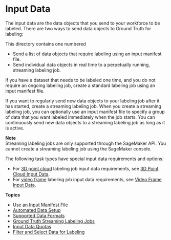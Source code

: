 # Input Data<a name="sms-data-input"></a>

The input data are the data objects that you send to your workforce to be labeled\. There are two ways to send data objects to Ground Truth for labeling: 

This directory contains one numbered
+ Send a list of data objects that require labeling using an input manifest file\.
+ Send individual data objects in real time to a perpetually running, streaming labeling job\. 

If you have a dataset that needs to be labeled one time, and you do not require an ongoing labeling job, create a standard labeling job using an input manifest file\. 

If you want to regularly send new data objects to your labeling job after it has started, create a streaming labeling job\. When you create a streaming labeling job, you can optionally use an input manifest file to specify a group of data that you want labeled immediately when the job starts\. You can continuously send new data objects to a streaming labeling job as long as it is active\. 

**Note**  
Streaming labeling jobs are only supported through the SageMaker API\. You cannot create a streaming labeling job using the SageMaker console\.

The following task types have special input data requirements and options:
+ For [3D point cloud](https://docs.aws.amazon.com/sagemaker/latest/dg/sms-point-cloud.html) labeling job input data requirements, see [3D Point Cloud Input Data](sms-point-cloud-input-data.md)\. 
+ For [video frame](https://docs.aws.amazon.com/sagemaker/latest/dg/sms-video-task-types.html) labeling job input data requirements, see [Video Frame Input Data](sms-video-frame-input-data-overview.md)\.

**Topics**
+ [Use an Input Manifest File](sms-input-data-input-manifest.md)
+ [Automated Data Setup](sms-console-create-manifest-file.md)
+ [Supported Data Formats](sms-supported-data-formats.md)
+ [Ground Truth Streaming Labeling Jobs](sms-streaming-labeling-job.md)
+ [Input Data Quotas](input-data-limits.md)
+ [Filter and Select Data for Labeling](sms-data-filtering.md)